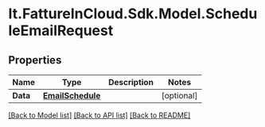 # It.FattureInCloud.Sdk.Model.ScheduleEmailRequest

## Properties

Name | Type | Description | Notes
------------ | ------------- | ------------- | -------------
**Data** | [**EmailSchedule**](EmailSchedule.md) |  | [optional] 

[[Back to Model list]](../README.md#documentation-for-models) [[Back to API list]](../README.md#documentation-for-api-endpoints) [[Back to README]](../README.md)

